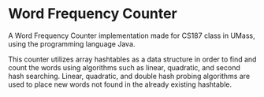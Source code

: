 # Word Frequency Counter

A Word Frequency Counter implementation made for CS187 class in UMass, using the programming language Java.

This counter utilizes array hashtables as a data structure in order to find and count the words using algorithms such as linear, quadratic, and second hash searching. Linear, quadratic, and double hash probing algorithms are used to place new words not found in the already existing hashtable. 
